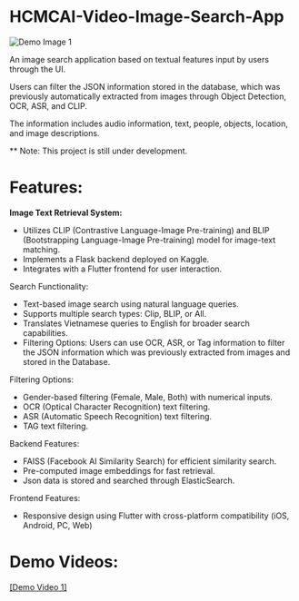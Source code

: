 # HCMCAI-Video-Image-Search-App
![Demo Image 1](figs/1.jfif)

An image search application based on textual features input by users through the UI.

Users can filter the JSON information stored in the database, which was previously automatically extracted from images through Object Detection, OCR, ASR, and CLIP.

The information includes audio information, text, people, objects, location, and image descriptions.

** Note: This project is still under development.

# Features:

**Image Text Retrieval System:**

- Utilizes CLIP (Contrastive Language-Image Pre-training) and BLIP (Bootstrapping Language-Image Pre-training) model for image-text matching. 
- Implements a Flask backend deployed on Kaggle. 
- Integrates with a Flutter frontend for user interaction. 

Search Functionality: 

- Text-based image search using natural language queries.
- Supports multiple search types: Clip, BLIP, or All.
- Translates Vietnamese queries to English for broader search capabilities.
- Filtering Options: Users can use OCR, ASR, or Tag information to filter the JSON information which was previously extracted from images and stored in the Database.

Filtering Options:
- Gender-based filtering (Female, Male, Both) with numerical inputs.
- OCR (Optical Character Recognition) text filtering.
- ASR (Automatic Speech Recognition) text filtering.
- TAG text filtering.

Backend Features: 

- FAISS (Facebook AI Similarity Search) for efficient similarity search.
- Pre-computed image embeddings for fast retrieval.
- Json data is stored and searched through ElasticSearch.
 
Frontend Features: 
- Responsive design using Flutter with cross-platform compatibility (iOS, Android, PC, Web)

# Demo Videos: 

[[Demo Video 1]](https://www.youtube.com/watch?v=piMn9Anx2FM)

